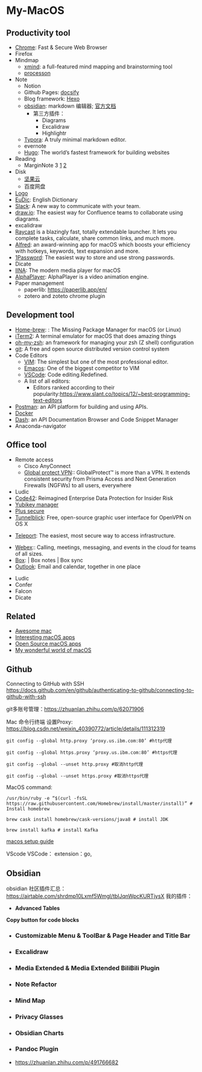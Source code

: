 # My-MacOS

## Productivity tool
* [Chrome](http://www.google.cn/chrome/index.html): Fast & Secure Web Browser
* Firefox
* Mindmap
	* [xmind](https://www.xmind.net/):  a full-featured mind mapping and brainstorming tool
	* [processon](https://www.processon.com/diagrams)
* Note
	* Notion
	* Github Pages: [docsify](https://docsify.js.org/#/?id=docsify) 
	* Blog framework: [Hexo](https://hexo.io/)
	* [obsidian](https://obsidian.md/): markdown 编辑器; [官方文档](https://publish.obsidian.md/chinesehelp/06+ob%E5%AE%98%E6%96%B9%E5%B8%AE%E5%8A%A9%E6%96%87%E6%A1%A3%EF%BC%88%E8%8A%82%E9%80%89%EF%BC%89/%E6%A0%BC%E5%BC%8F%E5%8C%96%E4%BD%A0%E7%9A%84%E7%AC%94%E8%AE%B0+by+ob%E5%AE%98%E6%96%B9#%E8%B0%83%E6%95%B4%E5%9B%BE%E7%89%87%E5%A4%A7%E5%B0%8F)
		* 第三方插件：
			* Diagrams
			* Excalidraw
			* Highlightr
	* [Typora](https://typora.io/): A truly minimal markdown editor.
	* evernote
	* [Hugo](https://gohugo.io/): The world’s fastest framework for building websites
* Reading
	* MarginNote 3 [1](https://sspai.com/post/47317) [2](https://sspai.com/post/54005)
* Disk
	* [坚果云](https://www.jianguoyun.com/d/home#/)
	* 百度网盘
* [Logo](https://logomakr.com)
* [EuDic](https://www.eudic.net/v4/en/app/eudic): English Dictionary
* [Slack](https://slack.com/): A new way to communicate with your team.
* [draw.io](https://drawio-app.com/): The easiest way for Confluence teams to collaborate using diagrams.
* excalidraw
* [Raycast](https://www.raycast.com/) is a blazingly fast, totally extendable launcher. It lets you complete tasks, calculate, share common links, and much more.
* [Alfred](https://www.alfredapp.com/): an award-winning app for macOS which boosts your efficiency with hotkeys, keywords, text expansion and more.
* [1Password](https://1password.com/): The easiest way to store and use strong passwords.
* Dicate
* [IINA](https://iina.io/): The modern media player for macOS
* [AlphaPlayer](https://github.com/bytedance/AlphaPlayer): AlphaPlayer is a video animation engine.
* Paper management
	* paperlib: https://paperlib.app/en/
	* zotero and zoteto chrome plugin
## Development tool
* [Home-brew](https://brew.sh/): : The Missing Package Manager for macOS (or Linux)
* [iTerm2](https://iterm2.com/index.html): A terminal emulator for macOS that does amazing things
* [oh-my-zsh](https://ohmyz.sh/): an framework for managing your zsh (Z shell) configuration
* [git](https://git-scm.com/): A free and open source distributed version control system
* Code Editors
	* [VIM](https://www.vim.org/): The simplest but one of the most professional editor.
	* [Emacos](https://www.gnu.org/software/emacs/): One of the biggest competitor to VIM
	* [VSCode](https://github.com/Microsoft/vscode): Code editing.Redefined.
	* A list of all editors: 
		* Editors ranked according to their popularity:https://www.slant.co/topics/12/~best-programming-text-editors
* [Postman](https://www.postman.com/): an API platform for building and using APIs.
* [Docker](https://www.docker.com/)
* [Dash](https://kapeli.com/dash): an API Documentation Browser and Code Snippet Manager
* Anaconda-navigator
## Office tool
* Remote access
	* Cisco AnyConnect
	* [Global protect VPN](https://www.paloaltonetworks.com/products/globalprotect):: GlobalProtect™ is more than a VPN. It extends consistent security from Prisma Access and Next Generation Firewalls (NGFWs) to all users, everywhere
* Ludic
* [Code42](https://www.code42.com/): Reimagined Enterprise Data Protection for Insider Risk
* [Yubikey manager](https://www.yubico.com/support/download/yubikey-manager/)
* [Plus secure](https://www.pulsesecure.net/products/)
* [Tunnelblick](https://tunnelblick.net/): Free, open-source graphic user interface for OpenVPN on OS X
- [Teleport](https://goteleport.com/): The easiest, most secure way to access infrastructure.
* [Webex](https://www.webex.com/):: Calling, meetings, messaging, and events in the cloud for teams  of all sizes.
* [Box](https://www.box.com/home):  | Box notes | Box sync
* [Outlook](https://outlook.live.com/owa/): Email and calendar, together in one place
- Ludic
- Confer
- Falcon
- Dicate


## Related

* [Awesome mac](https://wangchujiang.com/awesome-mac/)
* [Interesting macOS apps](https://github.com/learn-anything/macos-apps)
* [Open Source macOS apps](https://github.com/serhii-londar/open-source-mac-os-apps)
* [My wonderful world of macOS](https://github.com/nikitavoloboev/my-mac-os)


## Github




Connecting to GitHub with SSH https://docs.github.com/en/github/authenticating-to-github/connecting-to-github-with-ssh

git多账号管理：https://zhuanlan.zhihu.com/p/62071906





Mac 命令行终端 设置Proxy: https://blog.csdn.net/weixin_40390772/article/details/111312319

```
git config --global http.proxy ‘proxy.us.ibm.com:80’ #http代理

git config --global https.proxy ‘proxy.us.ibm.com:80’ #https代理

git config --global --unset http.proxy #取消http代理

git config --global --unset https.proxy #取消https代理

```






MacOS command:
```
/usr/bin/ruby -e “$(curl -fsSL https://raw.githubusercontent.com/Homebrew/install/master/install)” # Install homebrew

brew cask install homebrew/cask-versions/java8 # install JDK

brew install kafka # install Kafka
```



[macos setup guide](https://sourabhbajaj.com/mac-setup/)

VScode
VSCode：
extension：go,

## Obsidian
obsidian 社区插件汇总：https://airtable.com/shrdmp10Lxmf5Wmgl/tblJqnWpcKURTjysX
我的插件：
*  **Advanced Tables**

 
 **Copy button for code blocks**
* ### **Customizable Menu & ToolBar & Page Header and Title Bar**
* ### **Excalidraw**
* ### **Media Extended & Media Extended BiliBili Plugin**
* ### **Note Refactor**
* ### **Mind Map**
* ### **Privacy Glasses**
* ### **Obsidian Charts**
* ### **Pandoc Plugin**
* https://zhuanlan.zhihu.com/p/491766682
